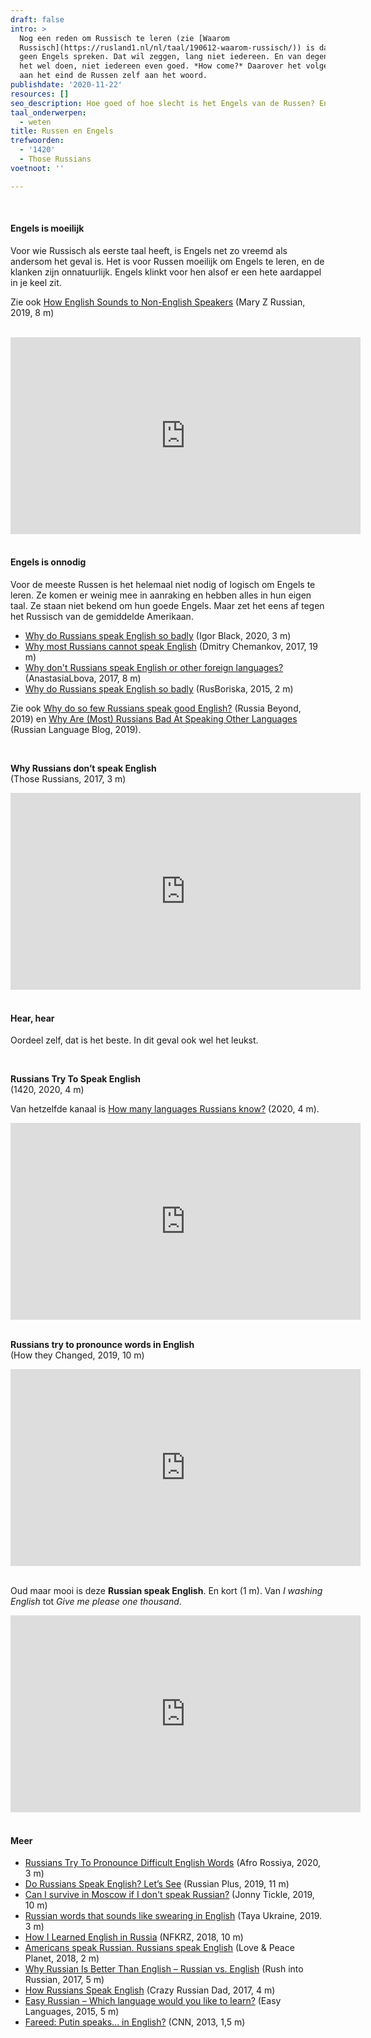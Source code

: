 ```yaml
---
draft: false
intro: >
  Nog een reden om Russisch te leren (zie [Waarom
  Russisch](https://rusland1.nl/nl/taal/190612-waarom-russisch/)) is dat Russen
  geen Engels spreken. Dat wil zeggen, lang niet iedereen. En van degenen die
  het wel doen, niet iedereen even goed. *How come?* Daarover het volgende. Met
  aan het eind de Russen zelf aan het woord.
publishdate: '2020-11-22'
resources: []
seo_description: Hoe goed of hoe slecht is het Engels van de Russen? En waaraan ligt dat?
taal_onderwerpen:
  - weten
title: Russen en Engels
trefwoorden:
  - '1420'
  - Those Russians
voetnoot: ''

---
```


<br/>

#### Engels is moeilijk

Voor wie Russisch als eerste taal heeft, is Engels net zo vreemd als andersom het geval is. Het is voor Russen moeilijk om Engels te leren, en de klanken zijn onnatuurlijk. Engels klinkt voor hen alsof er een hete aardappel in je keel zit. 
<br/>

Zie ook [How English Sounds to Non-English Speakers](https://www.youtube.com/watch?v=uXrKWD3z2VY) (Mary Z Russian, 2019, 8 m)

<br/>

<iframe width="560" height="315" src="https://www.youtube.com/embed/-2LaVuvCj-I" frameborder="0" allow="accelerometer; autoplay; clipboard-write; encrypted-media; gyroscope; picture-in-picture" allowfullscreen></iframe>


<br/>

<br/>

#### Engels is onnodig

Voor de meeste Russen is het helemaal niet nodig of logisch om Engels te leren. Ze komen er weinig mee in aanraking en hebben alles in hun eigen taal. Ze staan niet bekend om hun goede Engels. Maar zet het eens af tegen het Russisch van de gemiddelde Amerikaan.

- [Why do Russians speak English so badly](https://youtu.be/NZ_U-HMfyp0) (Igor Black, 2020, 3 m)
- [Why most Russians cannot speak English](https://youtu.be/CndLabGSRik) (Dmitry Chemankov, 2017, 19 m) 
- [Why don't Russians speak English or other foreign languages?](https://www.youtube.com/watch?v=un3lCZ_RAc8) (AnastasiaLbova, 2017, 8 m)
- [Why do Russians speak English so badly](https://youtu.be/gZexJOe8d0Q) (RusBoriska, 2015, 2 m)


Zie ook [Why do so few Russians speak good English?](https://www.rbth.com/lifestyle/330073-why-russians-speak-english) (Russia Beyond, 2019) en [Why Are (Most) Russians Bad At Speaking Other Languages](https://blogs.transparent.com/russian/why-are-most-russians-bad-at-speaking-other-languages/) (Russian Language Blog, 2019).

 
<br/>


**Why Russians don’t speak English**<br/>
(Those Russians, 2017, 3 m)

  

<iframe width="560" height="315" src="https://www.youtube.com/embed/u-KxZsD5kPc" frameborder="0" allow="accelerometer; autoplay; encrypted-media; gyroscope; picture-in-picture" allowfullscreen></iframe>

 
<br/>
 
<br/>
 

#### Hear, hear

Oordeel zelf, dat is het beste. In dit geval ook wel het leukst.

<br/>

**Russians Try To Speak English**<br/>
(1420, 2020, 4 m)


Van hetzelfde kanaal is [How many languages Russians know?](https://youtu.be/cIKrCmY1Cdw) (2020, 4 m).


<iframe width="560" height="315" src="https://www.youtube.com/embed/V7yWAhHT1fQ" frameborder="0" allow="accelerometer; autoplay; clipboard-write; encrypted-media; gyroscope; picture-in-picture" allowfullscreen></iframe>


<br/>
 
<br/>
 

**Russians try to pronounce words in English**<br/>
(How they Changed, 2019, 10 m)

 

 <iframe width="560" height="315" src="https://www.youtube.com/embed/H0j_BjVd79E" frameborder="0" allow="accelerometer; autoplay; clipboard-write; encrypted-media; gyroscope; picture-in-picture" allowfullscreen></iframe>


<br/>
  
<br/>
 

Oud maar mooi is deze **Russian speak English**. En kort (1 m). Van *I washing English* tot *Give me please one thousand*.


 <iframe width="560" height="315" src="https://www.youtube.com/embed/2OKnDDzLQLk" frameborder="0" allow="accelerometer; autoplay; clipboard-write; encrypted-media; gyroscope; picture-in-picture" allowfullscreen></iframe>

<br/>

<br/>

#### Meer


- [Russians Try To Pronounce Difficult English Words](https://youtu.be/JXsQX406PN4) (Afro Rossiya, 2020, 3 m)
- [Do Russians Speak English? Let’s See](https://www.youtube.com/watch?v=oCJuIIuk-DI) (Russian Plus, 2019, 11 m) 
- [Can I survive in Moscow if I don't speak Russian?](https://youtu.be/mLv9q1oGfA8) (Jonny Tickle, 2019, 10 m)
- [Russian words that sounds like swearing in English](https://youtu.be/ftgbnuQsDv4) (Taya Ukraine, 2019. 3 m)
- [How I Learned English in Russia](https://youtu.be/yQssnRo3CLQ) (NFKRZ, 2018, 10 m)
- [Americans speak Russian. Russians speak English](https://youtu.be/3Sp30yK_dXw) (Love & Peace Planet, 2018, 2 m)
- [Why Russian Is Better Than English – Russian vs. English](https://youtu.be/4n1MLpAZO-4) (Rush into Russian, 2017, 5 m)
- [How Russians Speak English](https://www.youtube.com/watch?v=BbcBcmDmDUk) (Crazy Russian Dad, 2017, 4 m)
- [Easy Russian – Which language would you like to learn?](https://youtu.be/aU4rjIl5160) (Easy Languages, 2015, 5 m)
- [Fareed: Putin speaks... in English?](https://youtu.be/jrXf8Qn9pBI) (CNN, 2013, 1,5 m)



